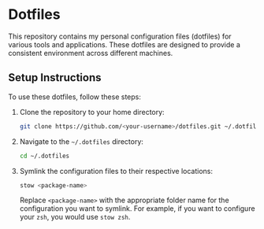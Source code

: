 # Dotfiles

This repository contains my personal configuration files (dotfiles) for various tools and applications. These dotfiles are designed to provide a consistent environment across different machines.

## Setup Instructions

To use these dotfiles, follow these steps:

1. Clone the repository to your home directory:

    ```bash
    git clone https://github.com/<your-username>/dotfiles.git ~/.dotfiles
    ```

2. Navigate to the `~/.dotfiles` directory:

    ```bash
    cd ~/.dotfiles
    ```

3. Symlink the configuration files to their respective locations:

    ```bash
    stow <package-name>
    ```

    Replace `<package-name>` with the appropriate folder name for the configuration you want to symlink. For example, if you want to configure your `zsh`, you would use `stow zsh`.

